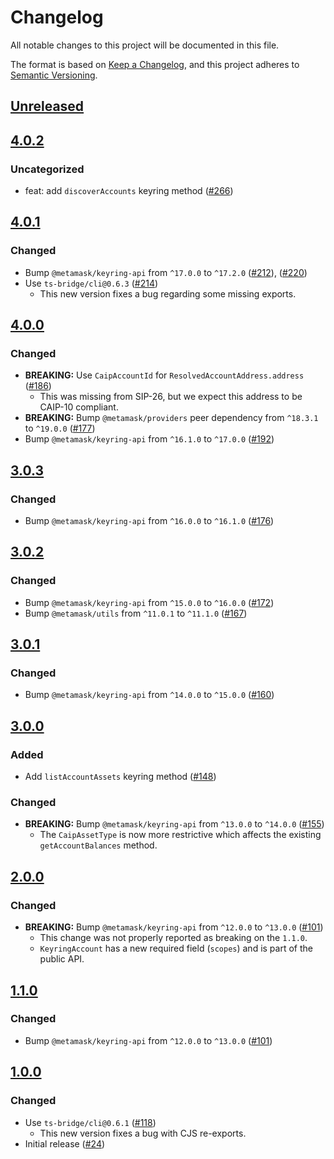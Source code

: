 # Changelog

All notable changes to this project will be documented in this file.

The format is based on [Keep a Changelog](https://keepachangelog.com/en/1.0.0/),
and this project adheres to [Semantic Versioning](https://semver.org/spec/v2.0.0.html).

## [Unreleased]

## [4.0.2]

### Uncategorized

- feat: add `discoverAccounts` keyring method ([#266](https://github.com/MetaMask/accounts/pull/266))

## [4.0.1]

### Changed

- Bump `@metamask/keyring-api` from `^17.0.0` to `^17.2.0` ([#212](https://github.com/MetaMask/accounts/pull/212)), ([#220](https://github.com/MetaMask/accounts/pull/220))
- Use `ts-bridge/cli@0.6.3` ([#214](https://github.com/MetaMask/accounts/pull/214))
  - This new version fixes a bug regarding some missing exports.

## [4.0.0]

### Changed

- **BREAKING:** Use `CaipAccountId` for `ResolvedAccountAddress.address` ([#186](https://github.com/MetaMask/accounts/pull/186))
  - This was missing from SIP-26, but we expect this address to be CAIP-10 compliant.
- **BREAKING:** Bump `@metamask/providers` peer dependency from `^18.3.1` to `^19.0.0` ([#177](https://github.com/MetaMask/accounts/pull/177))
- Bump `@metamask/keyring-api` from `^16.1.0` to `^17.0.0` ([#192](https://github.com/MetaMask/accounts/pull/192))

## [3.0.3]

### Changed

- Bump `@metamask/keyring-api` from `^16.0.0` to `^16.1.0` ([#176](https://github.com/MetaMask/accounts/pull/176))

## [3.0.2]

### Changed

- Bump `@metamask/keyring-api` from `^15.0.0` to `^16.0.0` ([#172](https://github.com/MetaMask/accounts/pull/172))
- Bump `@metamask/utils` from `^11.0.1` to `^11.1.0` ([#167](https://github.com/MetaMask/accounts/pull/167))

## [3.0.1]

### Changed

- Bump `@metamask/keyring-api` from `^14.0.0` to `^15.0.0` ([#160](https://github.com/MetaMask/accounts/pull/160))

## [3.0.0]

### Added

- Add `listAccountAssets` keyring method ([#148](https://github.com/MetaMask/accounts/pull/148))

### Changed

- **BREAKING:** Bump `@metamask/keyring-api` from `^13.0.0` to `^14.0.0` ([#155](https://github.com/MetaMask/accounts/pull/155))
  - The `CaipAssetType` is now more restrictive which affects the existing `getAccountBalances` method.

## [2.0.0]

### Changed

- **BREAKING:** Bump `@metamask/keyring-api` from `^12.0.0` to `^13.0.0` ([#101](https://github.com/MetaMask/accounts/pull/101))
  - This change was not properly reported as breaking on the `1.1.0`.
  - `KeyringAccount` has a new required field (`scopes`) and is part of the public API.

## [1.1.0]

### Changed

- Bump `@metamask/keyring-api` from `^12.0.0` to `^13.0.0` ([#101](https://github.com/MetaMask/accounts/pull/101))

## [1.0.0]

### Changed

- Use `ts-bridge/cli@0.6.1` ([#118](https://github.com/MetaMask/accounts/pull/118))
  - This new version fixes a bug with CJS re-exports.
- Initial release ([#24](https://github.com/MetaMask/accounts/pull/24))

[Unreleased]: https://github.com/MetaMask/accounts/compare/@metamask/keyring-snap-client@4.0.2...HEAD
[4.0.2]: https://github.com/MetaMask/accounts/compare/@metamask/keyring-snap-client@4.0.1...@metamask/keyring-snap-client@4.0.2
[4.0.1]: https://github.com/MetaMask/accounts/compare/@metamask/keyring-snap-client@4.0.0...@metamask/keyring-snap-client@4.0.1
[4.0.0]: https://github.com/MetaMask/accounts/compare/@metamask/keyring-snap-client@3.0.3...@metamask/keyring-snap-client@4.0.0
[3.0.3]: https://github.com/MetaMask/accounts/compare/@metamask/keyring-snap-client@3.0.2...@metamask/keyring-snap-client@3.0.3
[3.0.2]: https://github.com/MetaMask/accounts/compare/@metamask/keyring-snap-client@3.0.1...@metamask/keyring-snap-client@3.0.2
[3.0.1]: https://github.com/MetaMask/accounts/compare/@metamask/keyring-snap-client@3.0.0...@metamask/keyring-snap-client@3.0.1
[3.0.0]: https://github.com/MetaMask/accounts/compare/@metamask/keyring-snap-client@2.0.0...@metamask/keyring-snap-client@3.0.0
[2.0.0]: https://github.com/MetaMask/accounts/compare/@metamask/keyring-snap-client@1.1.0...@metamask/keyring-snap-client@2.0.0
[1.1.0]: https://github.com/MetaMask/accounts/compare/@metamask/keyring-snap-client@1.0.0...@metamask/keyring-snap-client@1.1.0
[1.0.0]: https://github.com/MetaMask/accounts/releases/tag/@metamask/keyring-snap-client@1.0.0
